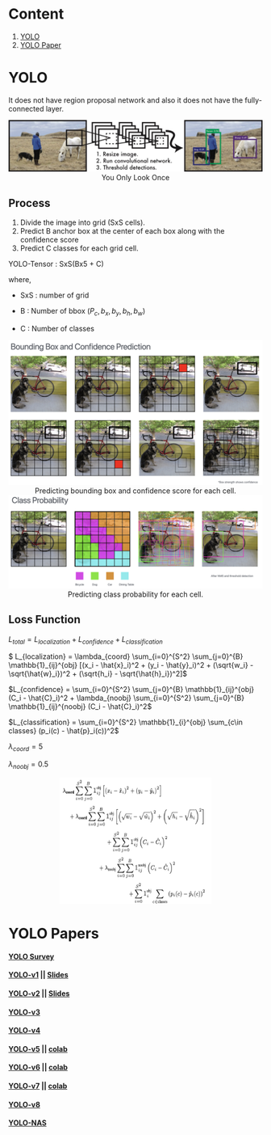# Content
1. [YOLO](#yolo)
2. [YOLO Paper](#yolo-papers)


# YOLO
It does not have region proposal network and also it does not have the fully-connected layer. 

<div align='center'>
<img src='../../assets/YOLO_img1.png'>
<figcaption>
You Only Look Once
</figcaption>
</div>

## Process

1. Divide the image into grid (SxS cells).
2. Predict B anchor box at the center of each box along with the confidence score
3. Predict C classes for each grid cell.

YOLO-Tensor : SxS(Bx5 + C) 

where,
- SxS : number of grid

- B : Number of bbox $(P_c, b_x, b_y, b_h, b_w)$

- C : Number of classes

<div align='center'>
<img src='../../assets/YOLO_img2.png'>
<figcaption>
Predicting bounding box and confidence score for each cell.
</figcaption>
</div>



<div align='center'>
<img src='../../assets/YOLO_img3.png'>
<figcaption>
Predicting class probability for each cell.
</figcaption>
</div>

## Loss Function

$L_{total} = L_{localization} + L_{confidence} + L_{classification}$

$ L_{localization} = \lambda_{coord} \sum_{i=0}^{S^2} \sum_{j=0}^{B} \mathbb{1}_{ij}^{obj} [(x_i - \hat{x}_i)^2 + (y_i - \hat{y}_i)^2 + (\sqrt{w_i} - \sqrt{\hat{w}_i})^2 + (\sqrt{h_i} - \sqrt{\hat{h}_i})^2]$

$L_{confidence} =  \sum_{i=0}^{S^2} \sum_{j=0}^{B} \mathbb{1}_{ij}^{obj} (C_i - \hat{C}_i)^2 + \lambda_{noobj} \sum_{i=0}^{S^2} \sum_{j=0}^{B} \mathbb{1}_{ij}^{noobj} (C_i - \hat{C}_i)^2$

$L_{classification} = \sum_{i=0}^{S^2} \mathbb{1}_{i}^{obj} \sum_{c\in classes} (p_i(c) - \hat{p}_i(c))^2$

$\lambda_{coord} = 5$

$\lambda_{noobj} = 0.5$

<div align='center'>
<img src='../../assets/YOLO_Loss.png' height =250 width = 300>
</div>


# YOLO Papers

#### [YOLO Survey](https://arxiv.org/html/2304.00501v6)
#### [YOLO-v1](https://arxiv.org/pdf/1506.02640) || [Slides](https://docs.google.com/presentation/d/1kAa7NOamBt4calBU9iHgT8a86RRHz9Yz2oh4-GTdX6M/edit?slide=id.g15092aa245_0_155#slide=id.g15092aa245_0_155)

#### [YOLO-v2](https://arxiv.org/pdf/1612.08242) || [Slides](https://docs.google.com/presentation/d/14qBAiyhMOFl_wZW4dA1CkixgXwf0zKGbpw_0oHK8yEM/edit?slide=id.p#slide=id.p)

#### [YOLO-v3](https://arxiv.org/pdf/1804.02767)

#### [YOLO-v4](https://arxiv.org/pdf/2004.10934)

#### [YOLO-v5](https://github.com/ultralytics/yolov5) || [colab](https://colab.research.google.com/github/pytorch/pytorch.github.io/blob/master/assets/hub/ultralytics_yolov5.ipynb)

#### [YOLO-v6](https://arxiv.org/pdf/2209.02976) || [colab](https://github.com/meituan/YOLOv6/blob/main/inference.ipynb)

#### [YOLO-v7](https://arxiv.org/pdf/2207.02696) || [colab](https://colab.research.google.com/gist/AlexeyAB/b769f5795e65fdab80086f6cb7940dae/yolov7detection.ipynb)

#### [YOLO-v8]()
#### [YOLO-NAS]()